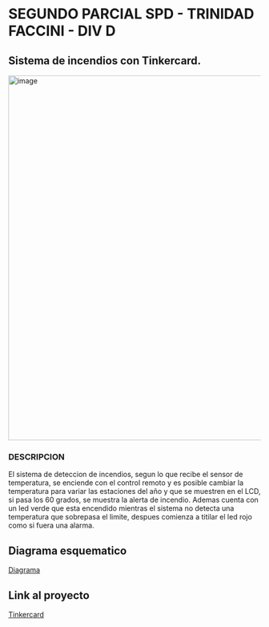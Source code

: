 # SEGUNDO PARCIAL SPD - TRINIDAD FACCINI - DIV D 

## Sistema de incendios con Tinkercard.

<img width="728" alt="image" src="https://github.com/trinifaccini/segundo_parcial_spd/assets/78211732/e9c067b3-25f2-4ad0-ab81-5856a6c54c6f">


### DESCRIPCION

El sistema de deteccion de incendios, segun lo que recibe el sensor de temperatura, se enciende con el control remoto y es posible cambiar la temperatura para variar las estaciones del año y que se muestren en el LCD, si pasa los 60 grados, se muestra la alerta de incendio. Ademas cuenta con un led verde que esta encendido mientras el sistema no detecta una temperatura que sobrepasa el limite, despues comienza a titilar el led rojo como si fuera una alarma.

## Diagrama esquematico

[Diagrama](https://github.com/trinifaccini/segundo_parcial_spd/blob/master/2DO_PARCIAL.pdf)


## Link al proyecto
[Tinkercard](https://www.tinkercad.com/things/l4OVtfaXYId-2do-parcial/editel?sharecode=pA9d3ynYB5pWP86FNbq1-eeV0V3HCdgNy893OjeqSKo)
